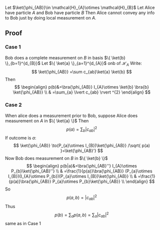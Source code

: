 Let $\ket{\phi_{AB}}\in \mathcal{H}_{A}\otimes \mathcal{H}_{B}$
Let Alice have particle $A$ and Bob have particle $B$ 
Then Alice cannot convey any info to Bob just by doing local measurement on $A$.

## Proof
### Case 1
Bob does a complete measurement on $B$ in basis $\{ \ket{b} \}_{b=1}^{d_{B}}$
Let $\{ \ket{a} \}_{a=1}^{d_{A}}$ onb of $\mathcal{H}_{A}$
Write:
$$
\ket{\phi_{AB}} =\sum c_{ab}\ket{a} \ket{b}
$$
Then 
$$
\begin{align}
p(b)&=\bra{\phi_{AB}} I_{A}\otimes \ket{b} \bra{b} \ket{\phi_{AB}} \\
 & =\sum_{a} \lvert c_{ab} \rvert ^{2}
\end{align}
$$
### Case 2
When alice does a measurement prior to Bob, suppose Alice does measurement on $A$ in $\{ \ket{a} \}$
Then 
$$
p(a)=\sum_{b}\lvert c_{ab} \rvert ^{2}
$$
If outcome is $a$:
$$
\ket{\phi_{AB}} \to(P_{a}\otimes I_{B})\ket{\phi_{AB}} /\sqrt{ p(a) }=\ket{\phi_{AB}'}  
$$
Now Bob does measurement on $B$ in $\{ \ket{b} \}$
$$
\begin{align}
p(b|a)&=\bra{\phi_{AB}''} I_{A}\otimes P_{b}\ket{\phi_{AB}''}  \\
 & =\frac{1}{p(a)}\bra{\phi_{AB}} (P_{a}\otimes I_{B})(I_{A}\otimes P_{b})(P_{a}\otimes I_{B})\ket{\phi_{AB}}  \\
 & =\frac{1}{p(a)}\bra{\phi_{AB}} P_{a}\otimes P_{b}\ket{\phi_{AB}}  \\
\end{align}
$$
So
$$
 p(a,b) = \lvert c_{ab} \rvert ^{2} 
$$
Thus
$$
p(b)=\sum_{a}p(a,b)=\sum_{a}\lvert c_{ab} \rvert ^{2}
$$
same as in Case 1